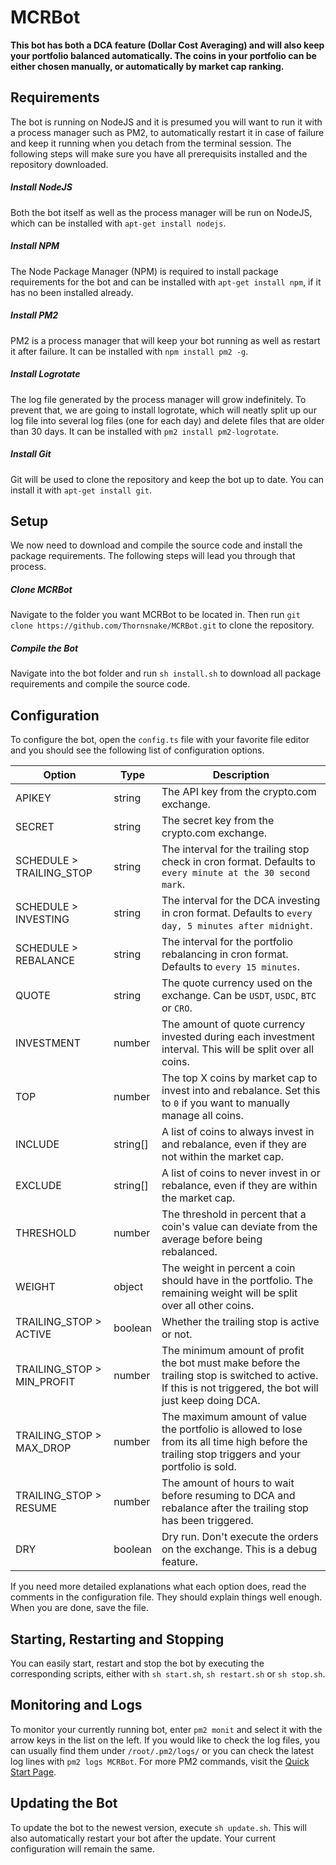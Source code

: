 # MCRBot
**This bot has both a DCA feature (Dollar Cost Averaging) and will also keep your portfolio balanced automatically. The coins in your portfolio can be either chosen manually, or automatically by market cap ranking.**

## Requirements
The bot is running on NodeJS and it is presumed you will want to run it with a process manager such as PM2, to automatically restart it in case of failure and keep it running when you detach from the terminal session. The following steps will make sure you have all prerequisits installed and the repository downloaded.
##### Install NodeJS
Both the bot itself as well as the process manager will be run on NodeJS, which can be installed with `apt-get install nodejs`.
##### Install NPM
The Node Package Manager (NPM) is required to install package requirements for the bot and can be installed with `apt-get install npm`, if it has no been installed already.
##### Install PM2
PM2 is a process manager that will keep your bot running as well as restart it after failure. It can be installed with `npm install pm2 -g`.
##### Install Logrotate
The log file generated by the process manager will grow indefinitely. To prevent that, we are going to install logrotate, which will neatly split up our log file into several log files (one for each day) and delete files that are older than 30 days. It can be installed with `pm2 install pm2-logrotate`.
##### Install Git
Git will be used to clone the repository and keep the bot up to date. You can install it with `apt-get install git`.

## Setup
We now need to download and compile the source code and install the package requirements. The following steps will lead you through that process.
##### Clone MCRBot
Navigate to the folder you want MCRBot to be located in. Then run `git clone https://github.com/Thornsnake/MCRBot.git` to clone the repository.
##### Compile the Bot
Navigate into the bot folder and run `sh install.sh` to download all package requirements and compile the source code.

## Configuration
To configure the bot, open the `config.ts` file with your favorite file editor and you should see the following list of configuration options.

| Option                     | Type     | Description
| -------------------------- | -------- | ---
| APIKEY                     | string   | The API key from the crypto.com exchange.
| SECRET                     | string   | The secret key from the crypto.com exchange.
| SCHEDULE > TRAILING_STOP   | string   | The interval for the trailing stop check in cron format. Defaults to `every minute at the 30 second mark`.
| SCHEDULE > INVESTING       | string   | The interval for the DCA investing in cron format. Defaults to `every day, 5 minutes after midnight`.
| SCHEDULE > REBALANCE       | string   | The interval for the portfolio rebalancing in cron format. Defaults to `every 15 minutes`.
| QUOTE                      | string   | The quote currency used on the exchange. Can be `USDT`, `USDC`, `BTC` or `CRO`.
| INVESTMENT                 | number   | The amount of quote currency invested during each investment interval. This will be split over all coins.
| TOP                        | number   | The top X coins by market cap to invest into and rebalance. Set this to `0` if you want to manually manage all coins.
| INCLUDE                    | string[] | A list of coins to always invest in and rebalance, even if they are not within the market cap.
| EXCLUDE                    | string[] | A list of coins to never invest in or rebalance, even if they are within the market cap.
| THRESHOLD                  | number   | The threshold in percent that a coin's value can deviate from the average before being rebalanced.
| WEIGHT                     | object   | The weight in percent a coin should have in the portfolio. The remaining weight will be split over all other coins.
| TRAILING_STOP > ACTIVE     | boolean  | Whether the trailing stop is active or not.
| TRAILING_STOP > MIN_PROFIT | number   | The minimum amount of profit the bot must make before the trailing stop is switched to active. If this is not triggered, the bot will just keep doing DCA.
| TRAILING_STOP > MAX_DROP   | number   | The maximum amount of value the portfolio is allowed to lose from its all time high before the trailing stop triggers and your portfolio is sold.
| TRAILING_STOP > RESUME     | number   | The amount of hours to wait before resuming to DCA and rebalance after the trailing stop has been triggered.
| DRY                        | boolean  | Dry run. Don't execute the orders on the exchange. This is a debug feature.

If you need more detailed explanations what each option does, read the comments in the configuration file. They should explain things well enough. When you are done, save the file.

## Starting, Restarting and Stopping
You can easily start, restart and stop the bot by executing the corresponding scripts, either with `sh start.sh`, `sh restart.sh` or `sh stop.sh`.

## Monitoring and Logs
To monitor your currently running bot, enter `pm2 monit` and select it with the arrow keys in the list on the left.
If you would like to check the log files, you can usually find them under `/root/.pm2/logs/` or you can check the latest log lines with `pm2 logs MCRBot`. For more PM2 commands, visit the [Quick Start Page](https://pm2.keymetrics.io/docs/usage/quick-start/).

## Updating the Bot
To update the bot to the newest version, execute `sh update.sh`. This will also automatically restart your bot after the update. Your current configuration will remain the same.